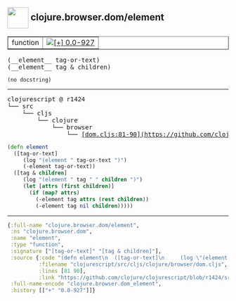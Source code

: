 ## <img width="48px" valign="middle" src="http://i.imgur.com/Hi20huC.png"> clojure.browser.dom/element

 <table border="1">
<tr>
<td>function</td>
<td><a href="https://github.com/cljsinfo/api-refs/tree/0.0-927"><img valign="middle" alt="[+] 0.0-927" src="https://img.shields.io/badge/+-0.0--927-lightgrey.svg"></a> </td>
</tr>
</table>

 <samp>
(__element__ tag-or-text)<br>
(__element__ tag & children)<br>
</samp>

```
(no docstring)
```

---

 <pre>
clojurescript @ r1424
└── src
    └── cljs
        └── clojure
            └── browser
                └── <ins>[dom.cljs:81-90](https://github.com/clojure/clojurescript/blob/r1424/src/cljs/clojure/browser/dom.cljs#L81-L90)</ins>
</pre>

```clj
(defn element
  ([tag-or-text]
     (log "(element " tag-or-text ")")
     (-element tag-or-text))
  ([tag & children]
     (log "(element " tag " " children ")")
     (let [attrs (first children)]
       (if (map? attrs)
         (-element tag attrs (rest children))
         (-element tag nil children)))))
```


---

```clj
{:full-name "clojure.browser.dom/element",
 :ns "clojure.browser.dom",
 :name "element",
 :type "function",
 :signature ["[tag-or-text]" "[tag & children]"],
 :source {:code "(defn element\n  ([tag-or-text]\n     (log \"(element \" tag-or-text \")\")\n     (-element tag-or-text))\n  ([tag & children]\n     (log \"(element \" tag \" \" children \")\")\n     (let [attrs (first children)]\n       (if (map? attrs)\n         (-element tag attrs (rest children))\n         (-element tag nil children)))))",
          :filename "clojurescript/src/cljs/clojure/browser/dom.cljs",
          :lines [81 90],
          :link "https://github.com/clojure/clojurescript/blob/r1424/src/cljs/clojure/browser/dom.cljs#L81-L90"},
 :full-name-encode "clojure.browser.dom_element",
 :history [["+" "0.0-927"]]}

```
